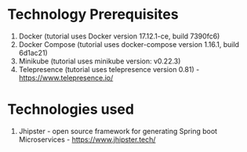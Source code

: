 # Technology Prerequisites
1. Docker (tutorial uses Docker version 17.12.1-ce, build 7390fc6)
1. Docker Compose (tutorial uses docker-compose version 1.16.1, build 6d1ac21)
1. Minikube (tutorial uses minikube version: v0.22.3)
1. Telepresence (tutorial uses telepresence version 0.81) - https://www.telepresence.io/

# Technologies used
1. Jhipster - open source framework for generating Spring boot Microservices - https://www.jhipster.tech/


